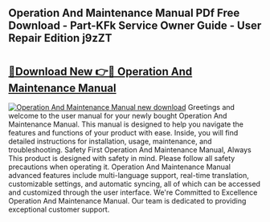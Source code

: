 ## Operation And Maintenance Manual PDf Free Download - Part-KFk Service Owner Guide - User Repair Edition j9zZT

# <h2><a href="http://cf18736.oget.top/?id=Operation+And+Maintenance+Manual">🔗Download New 👉🔴 Operation And Maintenance Manual</a></h2>

[![Operation And Maintenance Manual new download](https://i.imgur.com/5g1atiW.png)](http://cf18736.oget.top/?id=Operation+And+Maintenance+Manual)
Greetings and welcome to the user manual for your newly bought Operation And Maintenance Manual. This manual is designed to help you navigate the features and functions of your product with ease. Inside, you will find detailed instructions for installation, usage, maintenance, and troubleshooting. Safety First Operation And Maintenance Manual, Always This product is designed with safety in mind. Please follow all safety precautions when operating it. Operation And Maintenance Manual advanced features include multi-language support, real-time translation, customizable settings, and automatic syncing, all of which can be accessed and customized through the user interface. We're Committed to Excellence Operation And Maintenance Manual. Our team is dedicated to providing exceptional customer support.
